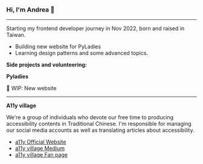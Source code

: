 ### Hi, I'm Andrea 👋
---
Starting my frontend developer journey in Nov 2022, born and raised in Taiwan.
- Building new website for PyLadies
- Learning design patterns and some advanced topics.

**Side projects and volunteering:**

**Pyladies**

🚧 WIP: New website

---

**A11y village**

We're a group of individuals who devote our free time to producing accessibility contents in Traditional Chinese.
I'm responsible for managing our social media accounts as well as translating articles about accessibility.

- [a11y Official Website](https://a11yvillage.coseeing.org/en)
- [a11y village Medium](https://medium.com/@accessdiversers)
- [a11y village Fan page](https://www.facebook.com/accessdiversers/)

<!-- ![Group 346](https://user-images.githubusercontent.com/84858081/219078363-d1438cfa-db99-480b-aa76-646a0fd7e10a.png) -->
<!--
**AndreaFan123/AndreaFan123** is a ✨ _special_ ✨ repository because its `README.md` (this file) appears on your GitHub profile.

Here are some ideas to get you started:

- 🔭 I’m currently working on ...
- 🌱 I’m currently learning ...
- 👯 I’m looking to collaborate on ...
- 🤔 I’m looking for help with ...
- 💬 Ask me about ...
- 📫 How to reach me: ...
- 😄 Pronouns: ...
- ⚡ Fun fact: ...
-->
